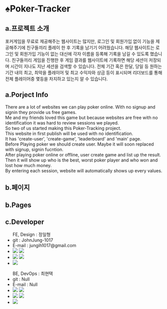 <div>
  <h1>♠️Poker-Tracker</h1>
</div>
<div>
  <h2>a.프로젝트 소개</h2>
  <p>
    포커게임을 무료로 제공해주는 웹사이트는 많지만, 로그인 및 회원가입 없이 기능을 제공해주기에 친구들끼리 플레이 한 후
    기록을 남기기 어려웠습니다. 
    해당 웹사이트는 로그인 및 회원가입 기능이 없는 대신에 각자 이름을 등록해 기록을 남길 수 있도록 했습니다.
    친구들끼리 게임을 진행한 후 게임 결과를 웹사이트에 기록하면 해당 세션이 저장되며 시간이 지나도 지난 세션을 검색할 수 있습니다.
    전체 기간 혹은 한달, 당일 등 원하는 기간 내의 최고, 최악을 플레이어 및 최고 수익자와 상금 등이 표시되며 리더보드를 통해
    전체 플레이어중 몇등을 차지하고 있는지 알 수 있습니다.
  </p>
  <h2>a.Porject Info</h2>
  <p>
    There are a lot of websites we can play poker online. With no signup and signin they provide us free games. <br>
  Me and my friends loved this game but because websites are free with no identification it was hard to review sessions we played.<br>
  So two of us started making this Poker-Tracking project.<br>
  This website in first publish will be used with no identification.<br>
  It has 'create-user', 'create-game', 'leaderboard' and 'main' page.<br>
  Before Playing poker we should create user. Maybe it will soon replaced with signup, signin fucntion.<br>
  After playing poker online or offline, user create game and list up the result.<br>
  Then it will show up who is the best, worst poker player and who won and lost how much money.<br>
  By entering each session, website will automatically shows up every values.<br>
  </p>
</div>
<div>
  <h2>b.페이지</h2>
  <h2>b.Pages</h2>
</div>
<div>
  <h2>c.Developer</h2>
  <ul> FE, Design : 정일형
    <li>git : JohnJung-1017</li>
    <li>E-mail : jungih1017@gmail.com</li>
    <li>
      <img src="https://img.shields.io/badge/React-61DAFB?style=for-the-badge&logo=React&logoColor=white">
      <img src="https://img.shields.io/badge/JavaScript-F7DF1E?style=for-the-badge&logo=JavaScript&logoColor=white">
    </li>
    <li>
      <img src="https://img.shields.io/badge/Docker-2496ED?style=for-the-badge&logo=Docker&logoColor=white">
      <img src="https://img.shields.io/badge/amazonwebservices-232F3E?style=for-the-badge&logo=amazonwebservices&logoColor=white">
    </li>
    <li><img src="https://img.shields.io/badge/github-181717?style=for-the-badge&logo=github&logoColor=white"></li>
  </ul>
  <ul> BE, DevOps : 최현택
    <li>git : Null </li>
    <li>E-mail : Null </li>
    <li>
      <img src="https://img.shields.io/badge/Spring-6DB33F?style=for-the-badge&logo=Spring&logoColor=white">
      <img src="https://img.shields.io/badge/postgresql-4169E1?style=for-the-badge&logo=postgresql&logoColor=white">
    </li>
    <li>
      <img src="https://img.shields.io/badge/Docker-2496ED?style=for-the-badge&logo=Docker&logoColor=white">
      <img src="https://img.shields.io/badge/amazonwebservices-232F3E?style=for-the-badge&logo=amazonwebservices&logoColor=white">
    </li>
    <li><img src="https://img.shields.io/badge/github-181717?style=for-the-badge&logo=github&logoColor=white"></li>
    
  </ul>
</div>
